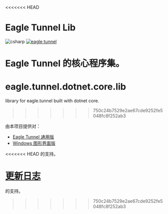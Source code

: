 <<<<<<< HEAD
# Eagle Tunnel Lib

![csharp](https://img.shields.io/badge/language-csharp-blue.svg) [![eagle tunnel](https://travis-ci.org/eaglexiang/eagle.tunnel.dotnet.core.lib.svg?branch=mater)](https://travis-ci.org/eaglexiang/eagle.tunnel.dotnet.core.lib)

Eagle Tunnel 的核心程序集。
=======
# eagle.tunnel.dotnet.core.lib

library for eagle.tunnel built with dotnet core.
>>>>>>> 750c24b7529e2ae67cde9252fe5048fc8f252ab3

由本项目提供对：

* [Eagle Tunnel 通用版](https://github.com/eaglexiang/eagle.tunnel.dotnet.core)
* [Windows 图形界面版](https://github.com/eaglexiang/eagle.tunnel.dotnet)

<<<<<<< HEAD
的支持。

[更新日志](./doc/update.md)
=======
的支持。
>>>>>>> 750c24b7529e2ae67cde9252fe5048fc8f252ab3
